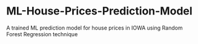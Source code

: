 # ML-House-Prices-Prediction-Model

A trained ML prediction model for house prices in IOWA using Random Forest Regression technique
